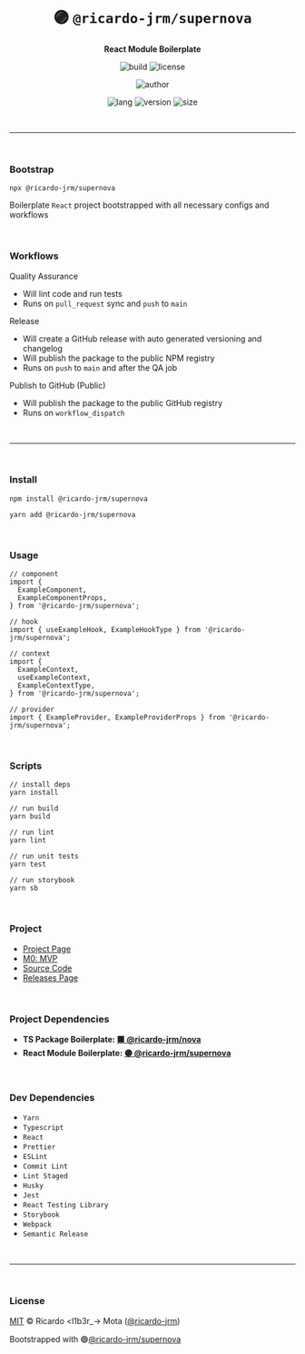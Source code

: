 <div align="center">

# 🟣 `@ricardo-jrm/supernova`

<b>React Module Boilerplate</b>

![build](https://img.shields.io/github/workflow/status/ricardo-jrm/supernova/Continuous%20Integration?style=for-the-badge)
![license](https://img.shields.io/github/license/ricardo-jrm/supernova?style=for-the-badge)

![author](<https://img.shields.io/badge/Author-Ricardo%20%3Cl1b3r__--%3E%20Mota%20(%40ricardo--jrm)-orange?style=for-the-badge>)

![lang](https://img.shields.io/github/languages/top/ricardo-jrm/supernova?style=for-the-badge)
![version](https://img.shields.io/npm/v/@ricardo-jrm/supernova?style=for-the-badge)
![size](https://img.shields.io/bundlephobia/min/@ricardo-jrm/supernova?style=for-the-badge)

</div>

<br />

---

<br />

### <b>Bootstrap</b>

```tsx
npx @ricardo-jrm/supernova
```

Boilerplate `React` project bootstrapped with all necessary configs and workflows

<br />

### <b>Workflows</b>

Quality Assurance

- Will lint code and run tests
- Runs on `pull_request` sync and `push` to `main`

Release

- Will create a GitHub release with auto generated versioning and changelog
- Will publish the package to the public NPM registry
- Runs on `push` to `main` and after the QA job

Publish to GitHub (Public)

- Will publish the package to the public GitHub registry
- Runs on `workflow_dispatch`

<br />

---

<br />

### <b>Install</b>

```tsx
npm install @ricardo-jrm/supernova

yarn add @ricardo-jrm/supernova
```

<br />

### <b>Usage</b>

```tsx
// component
import {
  ExampleComponent,
  ExampleComponentProps,
} from '@ricardo-jrm/supernova';

// hook
import { useExampleHook, ExampleHookType } from '@ricardo-jrm/supernova';

// context
import {
  ExampleContext,
  useExampleContext,
  ExampleContextType,
} from '@ricardo-jrm/supernova';

// provider
import { ExampleProvider, ExampleProviderProps } from '@ricardo-jrm/supernova';
```

<br />

### <b>Scripts</b>

```tsx
// install deps
yarn install

// run build
yarn build

// run lint
yarn lint

// run unit tests
yarn test

// run storybook
yarn sb
```

<br />

### <b>Project</b>

- [Project Page](https://l1b3r.notion.site/supernova-382adadc317c4ec189b6643bcdfffc09)
- [M0: MVP](https://l1b3r.notion.site/M0-MVP-afcf4afd5c054cdb9650f7353780c79a)
- [Source Code](https://github.com/ricardo-jrm/supernova)
- [Releases Page](https://github.com/ricardo-jrm/supernova/releases)

<br />

### <b>Project Dependencies</b>

- <b>TS Package Boilerplate: [🟪 @ricardo-jrm/nova](https://github.com/ricardo-jrm/nova)</b>
- <b>React Module Boilerplate: [🟣 @ricardo-jrm/supernova](https://github.com/ricardo-jrm/supernova)</b>

<br />

### <b>Dev Dependencies</b>

- `Yarn`
- `Typescript`
- `React`
- `Prettier`
- `ESLint`
- `Commit Lint`
- `Lint Staged`
- `Husky`
- `Jest`
- `React Testing Library`
- `Storybook`
- `Webpack`
- `Semantic Release`

<br />

---

<br />

### <b>License</b>

[MIT](https://github.com/ricardo-jrm/supernova/blob/main/LICENSE) © Ricardo <l1b3r\_-> Mota ([@ricardo-jrm](https://github.com/ricardo-jrm))

Bootstrapped with 🟣[@ricardo-jrm/supernova](https://github.com/ricardo-jrm/supernova)

<br />
